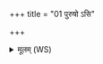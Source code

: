 +++
title = "01 पुरुषो ऽसि"

+++
<details><summary>मूलम् (WS)</summary>

पुरुषो ऽसि स्वाहा ॥ १ ॥
</details>